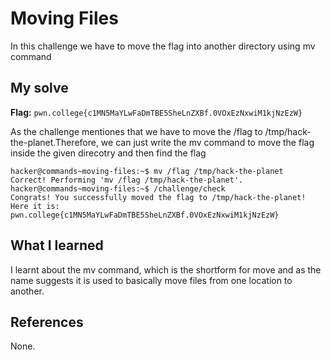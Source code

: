 # Moving Files
In this challenge we have to move the flag into another directory using mv command

## My solve
**Flag:** `pwn.college{c1MN5MaYLwFaDmTBE5SheLnZXBf.0VOxEzNxwiM1kjNzEzW}`

As the challenge mentiones that we have to move the /flag to /tmp/hack-the-planet.Therefore, we can just write the mv 
command to move the flag inside the given direcotry and then find the flag 

```
hacker@commands~moving-files:~$ mv /flag /tmp/hack-the-planet
Correct! Performing 'mv /flag /tmp/hack-the-planet'.
hacker@commands~moving-files:~$ /challenge/check
Congrats! You successfully moved the flag to /tmp/hack-the-planet! Here it is:
pwn.college{c1MN5MaYLwFaDmTBE5SheLnZXBf.0VOxEzNxwiM1kjNzEzW}
```

## What I learned
I learnt about the mv command, which is the shortform for move and as the name suggests it is used to basically move 
files from one location to another.

## References 
None.

